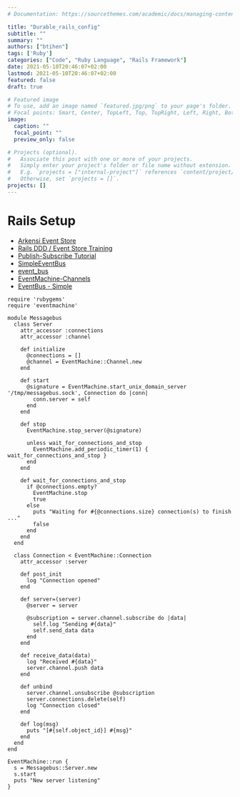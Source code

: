 ```yaml
---
# Documentation: https://sourcethemes.com/academic/docs/managing-content/

title: "Durable_rails_config"
subtitle: ""
summary: ""
authors: ["btihen"]
tags: ['Ruby']
categories: ["Code", "Ruby Language", "Rails Framework"]
date: 2021-05-10T20:46:07+02:00
lastmod: 2021-05-10T20:46:07+02:00
featured: false
draft: true

# Featured image
# To use, add an image named `featured.jpg/png` to your page's folder.
# Focal points: Smart, Center, TopLeft, Top, TopRight, Left, Right, BottomLeft, Bottom, BottomRight.
image:
  caption: ""
  focal_point: ""
  preview_only: false

# Projects (optional).
#   Associate this post with one or more of your projects.
#   Simply enter your project's folder or file name without extension.
#   E.g. `projects = ["internal-project"]` references `content/project/deep-learning/index.md`.
#   Otherwise, set `projects = []`.
projects: []
---
```

# Rails Setup

- [Arkensi Event Store](https://railseventstore.org/docs/v2/install/)
- [Rails DDD / Event Store Training](https://products.arkency.com/ddd-training/)
- [Publish-Subscribe Tutorial](https://www.toptal.com/ruby-on-rails/the-publish-subscribe-pattern-on-rails)
- [SimpleEventBus](https://github.com/mikhailvs/simple-event-bus)
- [event_bus](https://github.com/kevinrutherford/event_bus)
- [EventMachine-Channels](https://github.com/eventmachine/eventmachine)
- [EventBus - Simple](https://stackoverflow.com/questions/10247961/is-there-a-ruby-message-bus-gem)
```
require 'rubygems'
require 'eventmachine'

module Messagebus
  class Server
    attr_accessor :connections
    attr_accessor :channel

    def initialize
      @connections = []
      @channel = EventMachine::Channel.new
    end

    def start
      @signature = EventMachine.start_unix_domain_server '/tmp/messagebus.sock', Connection do |conn|
        conn.server = self
      end
    end

    def stop
      EventMachine.stop_server(@signature)

      unless wait_for_connections_and_stop
        EventMachine.add_periodic_timer(1) { wait_for_connections_and_stop }
      end
    end

    def wait_for_connections_and_stop
      if @connections.empty?
        EventMachine.stop
        true
      else
        puts "Waiting for #{@connections.size} connection(s) to finish ..."
        false
      end
    end
  end

  class Connection < EventMachine::Connection
    attr_accessor :server

    def post_init
      log "Connection opened"
    end

    def server=(server)
      @server = server

      @subscription = server.channel.subscribe do |data|
        self.log "Sending #{data}"
        self.send_data data
      end
    end

    def receive_data(data)
      log "Received #{data}"
      server.channel.push data
    end

    def unbind
      server.channel.unsubscribe @subscription
      server.connections.delete(self)
      log "Connection closed"
    end

    def log(msg)
      puts "[#{self.object_id}] #{msg}"
    end
  end
end

EventMachine::run {
  s = Messagebus::Server.new
  s.start
  puts "New server listening"
}
```
